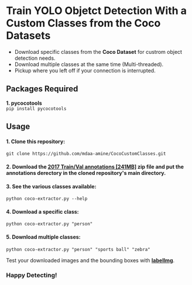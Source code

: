 

# Train YOLO Objetct Detection With a Custom Classes from the Coco Datasets

- Download specific classes from the **Coco Dataset** for custrom object detection needs.
- Download multiple classes at the same time (Multi-threaded).
- Pickup where you left off if your connection is interrupted.

## Packages Required
**1. pycocotools**  
`pip install pycocotools`

## Usage
#### 1. Clone this repository:  
`git clone https://github.com/mdaa-amine/CocoCustomClasses.git`
#### 2. Download the **[2017 Train/Val annotations \[241MB\]](https://cocodataset.org/#download)** zip file and put the **annotations derectory** in the cloned repository's main directory.
#### 3. See the various classes available:  
`python coco-extractor.py --help` 
#### 4. Download a specific class:  
`python coco-extractor.py "person"`
#### 5. Download multiple classes:  
`python coco-extractor.py "person" "sports ball" "zebra"`

Test your downloaded images and the bounding boxes with **[  labelImg](https://github.com/tzutalin/labelImg)**.

### Happy Detecting!
